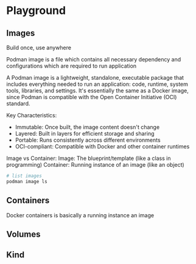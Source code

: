 # Playground

## Images
Build once, use anywhere

Podman image is a file which contains all necessary dependency and configurations which are required to run application

A Podman image is a lightweight, standalone, executable package that includes everything needed to run an application: code, runtime, system tools, libraries, and settings. It's essentially the same as a Docker image, since Podman is compatible with the Open Container Initiative (OCI) standard.

Key Characteristics:
- Immutable: Once built, the image content doesn't change
- Layered: Built in layers for efficient storage and sharing
- Portable: Runs consistently across different environments
- OCI-compliant: Compatible with Docker and other container runtimes

Image vs Container:
Image: The blueprint/template (like a class in programming)
Container: Running instance of an image (like an object)

```bash
# list images
podman image ls


```


## Containers
Docker containers is basically a running instance an image

## Volumes

## Kind
